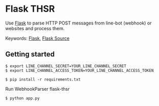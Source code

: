 # Flask THSR

Use [Flask](http://flask.pocoo.org/) to parse HTTP POST messages from line-bot (webhook) or websites and process them.

Keywords: [Flask](http://flask.pocoo.org/), [Flask Source](https://github.com/pallets/flask)

## Getting started

```
$ export LINE_CHANNEL_SECRET=YOUR_LINE_CHANNEL_SECRET
$ export LINE_CHANNEL_ACCESS_TOKEN=YOUR_LINE_CHANNEL_ACCESS_TOKEN

$ pip install -r requirements.txt
```

Run WebhookParser flask-thsr

```
$ python app.py
```
